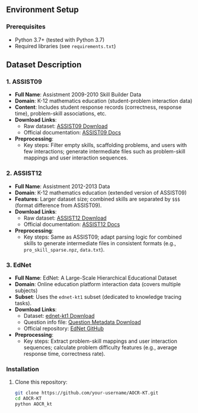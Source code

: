 ## Environment Setup

### Prerequisites
- Python 3.7+ (tested with Python 3.7)
- Required libraries (see `requirements.txt`)


## Dataset Description

### 1. ASSIST09
- **Full Name**: Assistment 2009-2010 Skill Builder Data  
- **Domain**: K-12 mathematics education (student-problem interaction data)  
- **Content**: Includes student response records (correctness, response time), problem-skill associations, etc.  
- **Download Links**:  
  - Raw dataset: [ASSIST09 Download](https://drive.google.com/file/d/1NNXHFRxcArrU0ZJSb9BIL56vmUt5FhlE/view)  
  - Official documentation: [ASSIST09 Docs](https://sites.google.com/site/assistmentsdata/home/assistment-2009-2010-data/skill-builder-data-2009-2010)  
- **Preprocessing**:  
  - Key steps: Filter empty skills, scaffolding problems, and users with few interactions; generate intermediate files such as problem-skill mappings and user interaction sequences.  


### 2. ASSIST12
- **Full Name**: Assistment 2012-2013 Data  
- **Domain**: K-12 mathematics education (extended version of ASSIST09)  
- **Features**: Larger dataset size; combined skills are separated by `$$$` (format difference from ASSIST09).  
- **Download Links**:  
  - Raw dataset: [ASSIST12 Download](https://drive.google.com/file/d/1uY8qG1gkxO73hXw8cBkg5L9hC94HhTgX/view)  
  - Official documentation: [ASSIST12 Docs](https://sites.google.com/site/assistmentsdata/home/assistment-2012-2013-data)  
- **Preprocessing**:  
  - Key steps: Same as ASSIST09; adapt parsing logic for combined skills to generate intermediate files in consistent formats (e.g., `pro_skill_sparse.npz`, `data.txt`).  


### 3. EdNet
- **Full Name**: EdNet: A Large-Scale Hierarchical Educational Dataset  
- **Domain**: Online education platform interaction data (covers multiple subjects)  
- **Subset**: Uses the `ednet-kt1` subset (dedicated to knowledge tracing tasks).  
- **Download Links**:  
  - Dataset: [ednet-kt1 Download](https://drive.google.com/file/d/1AmGcOs5U31wIIqvthn9ARqJMrMTFTcaw/view)  
  - Question info file: [Question Metadata Download](https://drive.google.com/file/d/117aYJAWG3GU48suS66NPaB82HwFj6xWS/view)  
  - Official repository: [EdNet GitHub](https://github.com/riiid/ednet)  
- **Preprocessing**:   
  - Key steps: Extract problem-skill mappings and user interaction sequences; calculate problem difficulty features (e.g., average response time, correctness rate).  


### Installation
1. Clone this repository:
   ```bash
   git clone https://github.com/your-username/AOCR-KT.git
   cd AOCR-KT
   python AOCR_kt

